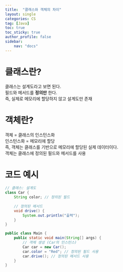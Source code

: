 ```yaml
---
title:  "클래스와 객체의 차이"
layout: single
categories: CS
tag: [Java]
toc: true
toc_sticky: true
author_profile: false
sidebar:
    nav: "docs"
---
```


# 클래스란?
클래스는 설계도라고 보면 된다.  
필드와 메서드를 **정의만** 한다.  
즉, 실제로 메모리에 할당하지 않고 설계도만 존재  

# 객체란?
객체 = 클래스의 인스턴스화  
인스턴스화 = 메모리에 할당  
즉, 객체는 클래스를 기반으로 메모리에 할당된 실제 데이터이다.  
객체는 클래스에 정의된 필드와 메서드를 사용

# 코드 예시
```java
// 클래스: 설계도
class Car {
    String color; // 정의된 필드
   
    // 정의된 메서드
    void drive() {
        System.out.println("출력");
    }
}

public class Main {
    public static void main(String[] args) {
        // 객체 생성 (Car의 인스턴스)
        Car car = new Car();
        car.color = "Red"; // 정의된 필드 사용
        car.drive(); // 정의된 메서드 사용
    }
}
```
